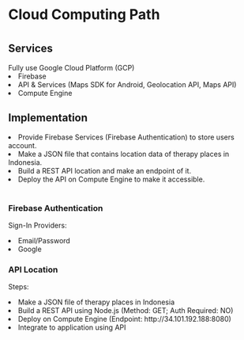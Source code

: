 <h1>Cloud Computing Path<h1>

<h2>Services</h2>
Fully use Google Cloud Platform (GCP)
  <li>Firebase</li>
  <li>API & Services (Maps SDK for Android, Geolocation API, Maps API)</li>
  <li>Compute Engine</li>
  
<h2>Implementation</h2>
  <li>Provide Firebase Services (Firebase Authentication) to store users account.</li>
  <li>Make a JSON file that contains location data of therapy places in Indonesia.</li>
  <li>Build a REST API location and make an endpoint of it.</li>
  <li>Deploy the API on Compute Engine to make it accessible.</li>
  
  </br>
  <h3>Firebase Authentication</h3>
  <p>
  Sign-In Providers:
    <li>Email/Password</li>
    <li>Google</li>
  </p>
  
  <h3>API Location</h3>
  <p>
    Steps:
    <li>Make a JSON file of therapy places in Indonesia</li>
    <li>Build a REST API using Node.js (Method: GET; Auth Required: NO)</li>
    <li>Deploy on Compute Engine (Endpoint: http://34.101.192.188:8080)</li>
    <li>Integrate to application using API</li>
  </p>
